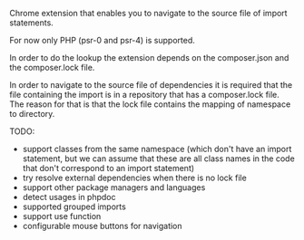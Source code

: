 
Chrome extension that enables you to navigate to the source file of import statements.

For now only PHP (psr-0 and psr-4) is supported.

In order to do the lookup the extension depends on the composer.json and the composer.lock file.

In order to navigate to the source file of dependencies it is required that the file containing the import is in a repository that has a composer.lock file. The reason for that is that the lock file contains the mapping of namespace to directory. 

TODO:
- support classes from the same namespace (which don't have an import statement, but we can assume that these are all class names in the code that don't correspond to an import statement)
- try resolve external dependencies when there is no lock file
- support other package managers and languages
- detect usages in phpdoc
- supported grouped imports
- support use function
- configurable mouse buttons for navigation
